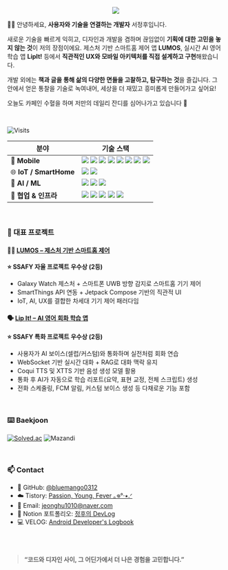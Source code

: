 <!-- 상단 인트로 -->
<p align="center">
  <img src="https://readme-typing-svg.herokuapp.com?font=Fira+Code&duration=3000&pause=1000&color=7F52FF&center=true&vCenter=true&width=600&lines=Hi!+I'm+JeongHu+%F0%9F%91%8B;Android+Developer+%7C+UI%2FUX+Designer;Always+open+to+new+tech!" />
</p>

✋🏻 안녕하세요, **사용자와 기술을 연결하는 개발자** 서정후입니다.

새로운 기술을 빠르게 익히고, 디자인과 개발을 겸하며 끊임없이 **기획에 대한 고민을 놓지 않는 것**이 저의 장점이에요.
제스처 기반 스마트홈 제어 앱 **LUMOS**, 실시간 AI 영어 학습 앱 **LipIt!** 등에서 **직관적인 UX와 모바일 아키텍처를 직접 설계하고 구현**해왔습니다.

개발 외에는 **책과 글을 통해 삶의 다양한 면들을 고찰하고, 탐구하는 것**을 즐깁니다. 그 안에서 얻은 통찰을 기술로 녹여내어, 세상을 더 재밌고 흥미롭게 만들어가고 싶어요!

오늘도 카페인 수혈을 하며 저만의 데일리 잔디를 심어나가고 있습니다 🌿

</BR>

![Visits](https://hits.sh/github.com/bluemango0312.svg?view=today-total&style=flat-square&label=Today%20%2F%20Total&color=87CEEB)


| 분야                     | 기술 스택                                                                                                                                                                                                                                                                                                                                                                                                                                                                                                                                                                                                      |
| ---------------------- | ---------------------------------------------------------------------------------------------------------------------------------------------------------------------------------------------------------------------------------------------------------------------------------------------------------------------------------------------------------------------------------------------------------------------------------------------------------------------------------------------------------------------------------------------------------------------------------------------------------- |
| 📱 **Mobile**          | 	<img src="https://img.shields.io/badge/Kotlin-7F52FF?style=flat&logo=kotlin&logoColor=white"/> <img src="https://img.shields.io/badge/Java-007396?style=flat&logo=java&logoColor=white"/> <img src="https://img.shields.io/badge/Jetpack%20Compose-4285F4?style=flat&logo=android&logoColor=white"/> <img src="https://img.shields.io/badge/MVI-0D1117?style=flat&logo=react&logoColor=white"/> <img src="https://img.shields.io/badge/MVVM-1976D2?style=flat&logo=android&logoColor=white"/> <img src="https://img.shields.io/badge/Hilt-34A853?style=flat&logo=dagger&logoColor=white"/> <img src="https://img.shields.io/badge/Retrofit-007396?style=flat&logo=retrofit&logoColor=white"/> <img src="https://img.shields.io/badge/WebSocket-00B8D4?style=flat&logo=websockets&logoColor=white"/> |
| 🌐 **IoT / SmartHome** | <img src="https://img.shields.io/badge/SmartThings-1428A0?style=flat&logo=samsung&logoColor=white"/> <img src="https://img.shields.io/badge/OAuth2-6A1B9A?style=flat&logo=openid&logoColor=white"/>                                                                                                                                                                                                                                                                                                                                                                                                        |
| 🧠 **AI / ML**         | <img src="https://img.shields.io/badge/Python-3776AB?style=flat&logo=python&logoColor=white"/> <img src="https://img.shields.io/badge/PyTorch-EE4C2C?style=flat&logo=pytorch&logoColor=white"/> <img src="https://img.shields.io/badge/YOLO-FFB300?style=flat&logo=OpenCV&logoColor=white"/>                                                                                                                                                                                                                                                                                                               |
| 👥 **협업 & 인프라**        | <img src="https://img.shields.io/badge/GitHub-181717?style=flat&logo=github&logoColor=white"/> <img src="https://img.shields.io/badge/GitLab-FC6D26?style=flat&logo=gitlab&logoColor=white"/> <img src="https://img.shields.io/badge/Notion-000000?style=flat&logo=notion&logoColor=white"/> <img src="https://img.shields.io/badge/Jira-0052CC?style=flat&logo=jira&logoColor=white"/> <img src="https://img.shields.io/badge/Linear-5E6AD2?style=flat&logo=linear&logoColor=white"/>                                                                                                                     |



</BR>


### 📁 대표 프로젝트
#### 🧙‍♂️ [LUMOS – 제스처 기반 스마트홈 제어](https://github.com/Hogumiwarts) 
**⭐ SSAFY 자율 프로젝트 우수상 (2등)**
- Galaxy Watch 제스처 + 스마트폰 UWB 방향 감지로 스마트홈 기기 제어
- SmartThings API 연동 + Jetpack Compose 기반의 직관적 UI
- IoT, AI, UX를 결합한 차세대 기기 제어 패러다임

#### 🗣️ [Lip It! – AI 영어 회화 학습 앱](https://github.com/Arizoonaa)
**⭐ SSAFY 특화 프로젝트 우수상 (2등)**
- 사용자가 AI 보이스(셀럽/커스텀)와 통화하며 실전처럼 회화 연습
- WebSocket 기반 실시간 대화 + RAG로 대화 맥락 유지
- Coqui TTS 및 XTTS 기반 음성 생성 모델 활용
- 통화 후 AI가 자동으로 학습 리포트(요약, 표현 교정, 전체 스크립트) 생성
- 전화 스케줄링, FCM 알림, 커스텀 보이스 생성 등 다채로운 기능 포함

</BR>

### ⌨️ Baekjoon
[![Solved.ac](https://mazassumnida.wtf/api/v2/generate_badge?boj=jeonghu1010)](https://solved.ac/profile/jeonghu1010)
![Mazandi](https://mazandi.herokuapp.com/api?handle=jeonghu1010&theme=dark)

</br>


### 📫 Contact
- 🐙 GitHub: [@bluemango0312](https://github.com/bluemango0312)
- ☁️ Tistory: [Passion, Young, Fever ｡𖦹°‧⭑.ᐟ](https://bluemang0.tistory.com/)
- 📮 Email: jeonghu1010@naver.com
- 💼 Notion 포트폴리오: [정후의 DevLog](https://unruly-dormouse-cf7.notion.site/Jeonghu-Seo-3786edd42f3946cda0571d6c8a4eec14?pvs=4)
- 💻 VELOG: [Android Developer's Logbook](https://velog.io/@bluemango0312/posts)


</BR>
</BR>

> **“코드와 디자인 사이, 그 어딘가에서 더 나은 경험을 고민합니다.”**
>

</br>



